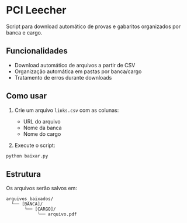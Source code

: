 # PCI Leecher

Script para download automático de provas e gabaritos organizados por banca e cargo.

## Funcionalidades

- Download automático de arquivos a partir de CSV
- Organização automática em pastas por banca/cargo
- Tratamento de erros durante downloads

## Como usar

1. Crie um arquivo `links.csv` com as colunas:
   - URL do arquivo
   - Nome da banca
   - Nome do cargo

2. Execute o script:
```python
python baixar.py
```

## Estrutura
Os arquivos serão salvos em:
```
arquivos_baixados/
  └── [BANCA]/
       └── [CARGO]/
            └── arquivo.pdf
```
